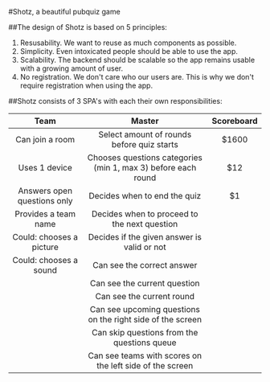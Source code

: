 #Shotz, a beautiful pubquiz game

##The design of Shotz is based on 5 principles:
1. Resusability. We want to reuse as much components as possible.
2. Simplicity. Even intoxicated people should be able to use the app.
3. Scalability. The backend should be scalable so the app remains usable with a growing amount of user.
4. No registration. We don't care who our users are. This is why we don't require registration when using the app.

##Shotz consists of 3 SPA's with each their own responsibilities:

| Team                          | Master                                                           | Scoreboard  |
| :----------------------------:|:------------------------------------------------------------------:| :-----:|
| Can join a room               | Select amount of rounds before quiz starts                         | $1600 |
| Uses 1 device                 | Chooses questions categories (min 1, max 3) before each round      |   $12 |
| Answers open questions only   | Decides when to end the quiz                                       |    $1 |
| Provides a team name          | Decides when to proceed to the next question
| Could: chooses a picture      | Decides if the given answer is valid or not
| Could: chooses a sound        | Can see the correct answer
|                               | Can see the current question
|                               | Can see the current round
|                               | Can see upcoming questions on the right side of the screen
|                               | Can skip questions from the questions queue
|                               | Can see teams with scores on the left side of the screen